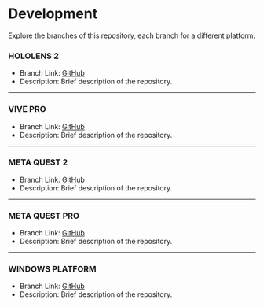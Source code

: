 # Development

Explore the branches of this repository, each branch for a different platform.

### HOLOLENS 2
- Branch Link: [GitHub](https://github.com/imagine-uniandes/ColivriDigitalTwin/tree/julian27m)
- Description: Brief description of the repository.

---

### VIVE PRO
- Branch Link: [GitHub](https://github.com/imagine-uniandes/ColivriDigitalTwin/tree/Mecon0710)
- Description: Brief description of the repository.

---

### META QUEST 2
- Branch Link: [GitHub](https://github.com/imagine-uniandes/ColivriDigitalTwin/tree/j.rodriguezo)
- Description: Brief description of the repository.

---

### META QUEST PRO
- Branch Link: [GitHub](https://github.com/imagine-uniandes/ColivriDigitalTwin/tree/nfalla)
- Description: Brief description of the repository.

---

### WINDOWS PLATFORM
- Branch Link: [GitHub](https://github.com/imagine-uniandes/ColivriDigitalTwin/tree/zejiran)
- Description: Brief description of the repository.